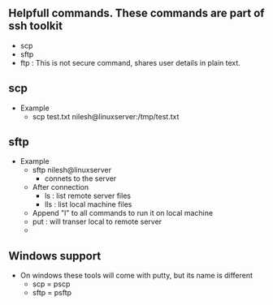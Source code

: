 
## Helpfull commands. These commands are part of ssh toolkit

- scp
- sftp
- ftp : This is not secure command, shares user details in plain text.

## scp
- Example
	- scp test.txt nilesh@linuxserver:/tmp/test.txt


## sftp
- Example
	- sftp nilesh@linuxserver
		- connets to the server
	- After connection
		- ls : list remote server files
		- lls : list local machine files
	- Append "l" to all commands to run it on local machine
	- put : will transer local to remote server
	- 
## Windows support
- On windows these tools will come with putty, but its name is different
	- scp = pscp
	- sftp = psftp